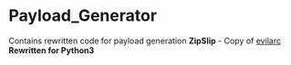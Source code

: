 # Payload_Generator
Contains rewritten code for payload generation
**ZipSlip** - Copy of [evilarc](https://github.com/ptoomey3/evilarc) **Rewritten for Python3**
